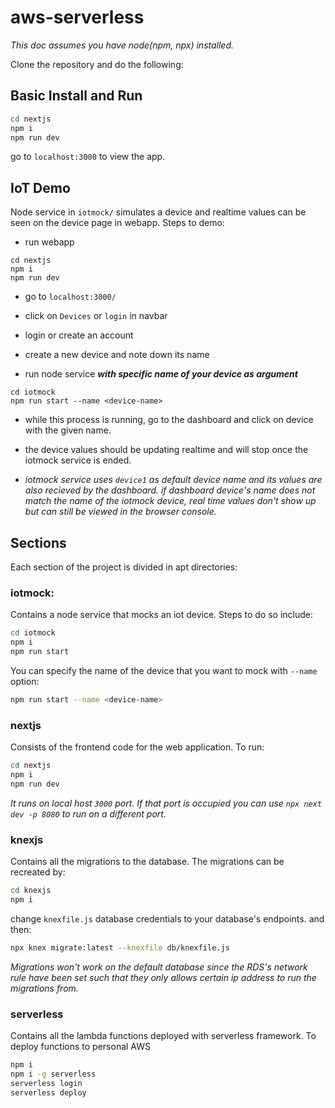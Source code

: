 # aws-serverless

_This doc assumes you have node(npm, npx) installed._

Clone the repository and do the following: 

## Basic Install and Run

```bash
cd nextjs
npm i
npm run dev
```
go to `localhost:3000` to view the app.

## IoT Demo

Node service in `iotmock/` simulates a device and realtime values can be seen on the device page in webapp. Steps to demo:

- run webapp
```
cd nextjs
npm i
npm run dev
```

- go to `localhost:3000/`

- click on `Devices` or `login` in navbar

- login or create an account

- create a new device and note down its name

- run node service ***with specific name of your device as argument***
```
cd iotmock
npm run start --name <device-name>
```

- while this process is running, go to the dashboard and click on device with the given name. 

- the device values should be updating realtime and will stop once the iotmock service is ended.

- _iotmock service uses `device1` as default device name and its values are also recieved by the dashboard. if dashboard device's name does not match the name of the iotmock device, real time values don't show up but can still be viewed in the browser console._

## Sections

Each section of the project is divided in apt directories: 

### iotmock: 

Contains a node service that mocks an iot device. Steps to do so include: 

```bash
cd iotmock
npm i
npm run start
```

You can specify the name of the device that you want to mock with `--name` option:

```bash 
npm run start --name <device-name>
```

### nextjs

Consists of the frontend code for the web application. To run:

```bash
cd nextjs
npm i
npm run dev
```

_It runs on local host `3000` port. If that port is occupied you can use `npx next dev -p 8080` to run on a different port._

### knexjs

Contains all the migrations to the database. The migrations can be recreated by:

```bash 
cd knexjs
npm i 
```

change `knexfile.js` database credentials to your database's endpoints. and then:

```bash
npx knex migrate:latest --knexfile db/knexfile.js
```

_Migrations won't work on the default database since the RDS's network rule have been set such that they only allows certain ip address to run the migrations from._

### serverless

Contains all the lambda functions deployed with serverless framework. To deploy functions to personal AWS

```bash
npm i
npm i -g serverless
serverless login
serverless deploy
```

